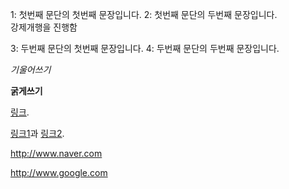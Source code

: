 1:  첫번째 문단의 첫번째 문장입니다.
2:  첫번째 문단의 두번째 문장입니다.    
강제개행을 진행함

3:  두번째 문단의 첫번째 문장입니다.
4:  두번째 문단의 두번째 문장입니다.

*기울어쓰기*

**굵게쓰기**

[링크](http://example.com "링크제목").

[링크1][1]과 [링크2][2].

[1]: http://www.naver.com "네이버"
[2]: http://www.google.com "구글"

<http://www.naver.com> 

<http://www.google.com>
